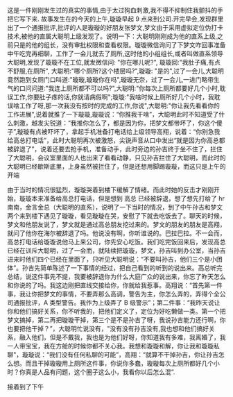 <!--
 * @Author: sunji 2025506282@qq.com
 * @Date: 2022-10-26 14:18:02
 * @LastEditors: sunji 2025506282@qq.com
 * @LastEditTime: 2022-11-25 09:36:46
 * @FilePath: \front-end\随记\宫斗计.md
 * @Description: 这是默认设置,请设置`customMade`, 打开koroFileHeader查看配置 进行设置: https://github.com/OBKoro1/koro1FileHeader/wiki/%E9%85%8D%E7%BD%AE
-->

这是一件刚刚发生过的真实的事情,由于太过狗血刺激,我不得不抑制住我颤抖的手把它写下来.
故事发生在的今天的上午,璇璇早起 9 点来到公司.开完早会,发现群里出了一个通报批评,批评的人是璇璇的好朋友张梦文,梦文由于采用虚拟定位伪打卡技术,被他的直属大聪明上级发现了。说明一下：大聪明刚刚成为他的直系上级,之前只是的他的组长，没有审批权限和查看权限。璇璇微信询问了下梦文咋回事准备中午吃完再细聊，工作了一会儿就去了厕所,这时他的小组组长,或者叫做直系领导大聪明,发现了璇璇不在工位,就发微信问: "你在哪儿呢?", 璇璇回:"我肚子痛,有点不舒服,在厕所", 大聪明:"哪个厕所?这个楼层吗?",璇璇: "是的",过了一会儿,大聪明竟然跑到女厕门口叫道:"璇璇,璇璇你在吗",璇璇无奈，过了一会儿,一进门略带生气的口问问道:"我连上厕所都不可以吗?",大聪明:"你每次上厕所都要好几个小时,耽误工作,你要肚子疼的话,你就请病假啊";璇璇:"我啥时候上厕所好几个小时，我耽误啥工作了呀,那一次我没有按时的完成的工作,你说",大聪明:"你让我先看看你的工作进展",说着就推了一下璇璇,璇璇说：“你推我干啥”，大聪明此时不知道受了什么刺激，越发尖锐道：“我推你怎么了，都是因为你，把梦文都带坏了，你这个傻子”,璇璇有点被吓坏了，拿起手机准备打电话给上级领导高翔，说着：“你别急我给高总打电话”，此时大聪明再次被激怒，尖锐声音从口中发出“就是因为你高总都被辞退了”，说着还要去抢手机，准备动手，此时旁边的孙吉终于坐不住了，拦住了大聪明，会议室里面的人也出来了看看动静，只见孙吉拦住了大聪明，而此时的大聪明已经歇斯底里，上身虽然被拦住了，但是还想用脚踢璇璇，而这只是上午的开端

由于当时的情况很猛烈，璇璇哭着到楼下缓解了情绪。而此时她的反击才刚刚开始，璇璇本来准备给高总打电话，但是想到 高总 已经被辞退，想了想先打给了 hr 南南，金言金总（大聪明的直系），说明了一下当时的情况，到了中午孙吉和梦文两个来到楼下遇见了璇璇，看见璇璇在哭，安慰了下就去吃饭去了。聊天的时候，梦文和他朋友说了，梦文就是通过高总朋友挖过来的。梦文的朋友的朋友是高翔，就问了他你在海尔被辞退了吗。他说没有啊，你听谁说的。巴拉巴拉。不一会而，高总打电话给璇璇说他马上来公司，你先安心吃饭。我们吃完饭回来后，发现高总已经在训斥大聪明，过了一会而，就陆续把璇璇，梦文，孙吉叫到办公室，当孙吉进来时他们四个已经在里面了，只听见大聪明说：“不要叫孙吉，他们三个是小团体”。孙吉先简单陈述了一下事情的经过，把自己看到的听到的说出来。高总听完总结，说这件事先不提，我要被辞退你为什么大庭广众的说出来，你忘了昨天怎么和你说的了吗。我这边刚把直线交接给你，你就给我惹事。高翔说：“首先第一件事，我让你把梦文的事情，不要弄那么高调，警告为主，你怎么弄的，弄得个全公司通报批评，A 类型警告。我作为上级弄了 B 级警示”；第二件事：“我昨天说让你和他们搞好关系，你不听我的，把他们定义了，定位为好吃懒做一类。第一个把梦文搞掉，第二再把璇璇干掉，第三个是不是孙吉了呀，我说孙吉能力还行啊，你也要把他干掉？”，大聪明忙说没有，"没有没有孙吉没有,我也想和他们搞好关系，融入他们，但是不戴我，我也是为他们好呀，你知道我有多难，我离婚了，我一人带宝宝，我在方舱的时候你都不关心我。我想和璇璇和解，你让我和璇璇私聊"，璇璇说：“我们没有任何私聊的可能”，高翔：“就算不干掉孙吉，你让孙吉怎么想。而且干掉璇璇用上厕所这件事，你说你多蠢，璇璇每次上厕所都好几个小时？你真是人品有问题，这个圈子这么小，我看你以后怎么混”.

接着到了下午
